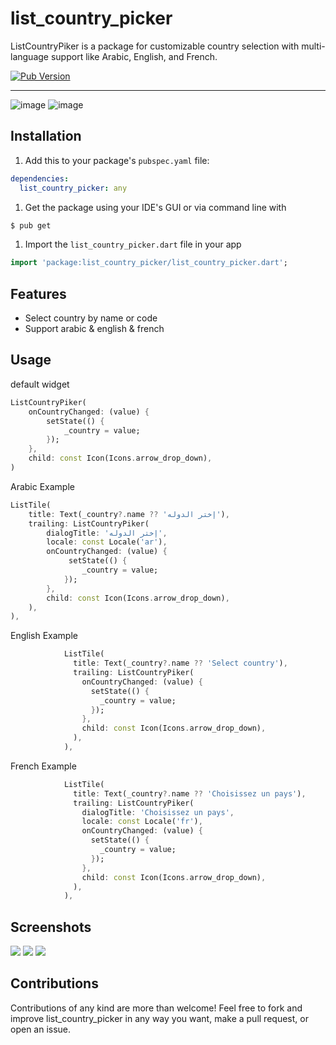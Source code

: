 # list_country_picker

ListCountryPiker is a package for customizable country selection with multi-language support like Arabic, English, and French.

[![Pub Version](https://img.shields.io/pub/v/list_country_picker?logo=flutter&style=for-the-badge)](https://pub.dev/packages/list_country_picker)

-----
![image](https://github.com/MohamedAbd0/list_country_picker/blob/main/cover.png)
![image](https://github.com/MohamedAbd0/list_country_picker/blob/main/screenshots/demo.gif)



Installation
-----
1. Add this to your package's `pubspec.yaml` file:

```yaml
dependencies:
  list_country_picker: any
```

1. Get the package using your IDE's GUI or via command line with

```bash
$ pub get
```

1. Import the `list_country_picker.dart` file in your app

```dart
import 'package:list_country_picker/list_country_picker.dart';
```

Features
----
- Select country by name or code
- Support arabic & english & french 

Usage
-----
default widget
```dart
ListCountryPiker(
    onCountryChanged: (value) {
        setState(() {
            _country = value;
        });
    },
    child: const Icon(Icons.arrow_drop_down),
)
```
Arabic Example
```dart
ListTile(
    title: Text(_country?.name ?? 'إختر الدوله'),
    trailing: ListCountryPiker(
        dialogTitle: 'إختر الدوله',
        locale: const Locale('ar'),
        onCountryChanged: (value) {
             setState(() {
                _country = value;
            });
        },
        child: const Icon(Icons.arrow_drop_down),
    ),
),
```

English Example
```dart
            ListTile(
              title: Text(_country?.name ?? 'Select country'),
              trailing: ListCountryPiker(
                onCountryChanged: (value) {
                  setState(() {
                    _country = value;
                  });
                },
                child: const Icon(Icons.arrow_drop_down),
              ),
            ),
```

French Example
```dart
            ListTile(
              title: Text(_country?.name ?? 'Choisissez un pays'),
              trailing: ListCountryPiker(
                dialogTitle: 'Choisissez un pays',
                locale: const Locale('fr'),
                onCountryChanged: (value) {
                  setState(() {
                    _country = value;
                  });
                },
                child: const Icon(Icons.arrow_drop_down),
              ),
            ),
```

## Screenshots
![](https://github.com/MohamedAbd0/list_country_picker/blob/main/screenshots/1.png)
![](https://github.com/MohamedAbd0/list_country_picker/blob/main/screenshots/2.png)
![](https://github.com/MohamedAbd0/list_country_picker/blob/main/screenshots/3.png)
## Contributions

Contributions of any kind are more than welcome! Feel free to fork and improve list_country_picker in any way you want, make a pull request, or open an issue.
